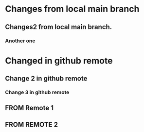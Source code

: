 # Changes from local main branch

## Changes2 from local main branch.

### Another one

# Changed in github remote

## Change 2 in github remote

### Change 3 in github remote

## FROM Remote 1
## FROM REMOTE 2
